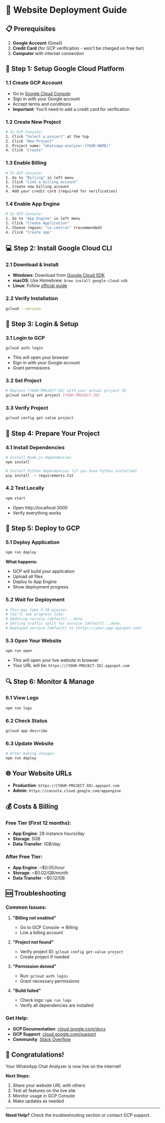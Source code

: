 # 🚀 Website Deployment Guide

## 📋 **Prerequisites**

1. **Google Account** (Gmail)
2. **Credit Card** (for GCP verification - won't be charged on free tier)
3. **Computer** with internet connection

## 🔧 **Step 1: Setup Google Cloud Platform**

### 1.1 Create GCP Account
- Go to [Google Cloud Console](https://console.cloud.google.com/)
- Sign in with your Google account
- Accept terms and conditions
- **Important**: You'll need to add a credit card for verification

### 1.2 Create New Project
```bash
# In GCP Console:
1. Click "Select a project" at the top
2. Click "New Project"
3. Project name: "whatsapp-analyzer-[YOUR-NAME]"
4. Click "Create"
```

### 1.3 Enable Billing
```bash
# In GCP Console:
1. Go to "Billing" in left menu
2. Click "Link a billing account"
3. Create new billing account
4. Add your credit card (required for verification)
```

### 1.4 Enable App Engine
```bash
# In GCP Console:
1. Go to "App Engine" in left menu
2. Click "Create Application"
3. Choose region: "us-central" (recommended)
4. Click "Create app"
```

## 💻 **Step 2: Install Google Cloud CLI**

### 2.1 Download & Install
- **Windows**: Download from [Google Cloud SDK](https://cloud.google.com/sdk/docs/install)
- **macOS**: Use Homebrew: `brew install google-cloud-sdk`
- **Linux**: Follow [official guide](https://cloud.google.com/sdk/docs/install)

### 2.2 Verify Installation
```bash
gcloud --version
```

## 🔐 **Step 3: Login & Setup**

### 3.1 Login to GCP
```bash
gcloud auth login
```
- This will open your browser
- Sign in with your Google account
- Grant permissions

### 3.2 Set Project
```bash
# Replace [YOUR-PROJECT-ID] with your actual project ID
gcloud config set project [YOUR-PROJECT-ID]
```

### 3.3 Verify Project
```bash
gcloud config get-value project
```

## 📁 **Step 4: Prepare Your Project**

### 4.1 Install Dependencies
```bash
# Install Node.js dependencies
npm install

# Install Python dependencies (if you have Python installed)
pip install -r requirements.txt
```

### 4.2 Test Locally
```bash
npm start
```
- Open http://localhost:3000
- Verify everything works

## 🚀 **Step 5: Deploy to GCP**

### 5.1 Deploy Application
```bash
npm run deploy
```

**What happens:**
- GCP will build your application
- Upload all files
- Deploy to App Engine
- Show deployment progress

### 5.2 Wait for Deployment
```bash
# This may take 5-10 minutes
# You'll see progress like:
# Updating service [default]...done.
# Setting traffic split for service [default]...done.
# Deployed service [default] to [https://your-app.appspot.com]
```

### 5.3 Open Your Website
```bash
npm run open
```
- This will open your live website in browser
- Your URL will be: `https://[YOUR-PROJECT-ID].appspot.com`

## 🔍 **Step 6: Monitor & Manage**

### 6.1 View Logs
```bash
npm run logs
```

### 6.2 Check Status
```bash
gcloud app describe
```

### 6.3 Update Website
```bash
# After making changes:
npm run deploy
```

## 🌐 **Your Website URLs**

- **Production**: `https://[YOUR-PROJECT-ID].appspot.com`
- **Admin**: `https://console.cloud.google.com/appengine`

## 💰 **Costs & Billing**

### Free Tier (First 12 months):
- **App Engine**: 28 instance hours/day
- **Storage**: 5GB
- **Data Transfer**: 1GB/day

### After Free Tier:
- **App Engine**: ~$0.05/hour
- **Storage**: ~$0.02/GB/month
- **Data Transfer**: ~$0.12/GB

## 🆘 **Troubleshooting**

### Common Issues:

1. **"Billing not enabled"**
   - Go to GCP Console → Billing
   - Link a billing account

2. **"Project not found"**
   - Verify project ID: `gcloud config get-value project`
   - Create project if needed

3. **"Permission denied"**
   - Run: `gcloud auth login`
   - Grant necessary permissions

4. **"Build failed"**
   - Check logs: `npm run logs`
   - Verify all dependencies are installed

### Get Help:
- **GCP Documentation**: [cloud.google.com/docs](https://cloud.google.com/docs)
- **GCP Support**: [cloud.google.com/support](https://cloud.google.com/support)
- **Community**: [Stack Overflow](https://stackoverflow.com/questions/tagged/google-cloud-platform)

## 🎉 **Congratulations!**

Your WhatsApp Chat Analyzer is now live on the internet! 

**Next Steps:**
1. Share your website URL with others
2. Test all features on the live site
3. Monitor usage in GCP Console
4. Make updates as needed

---

**Need Help?** Check the troubleshooting section or contact GCP support.
